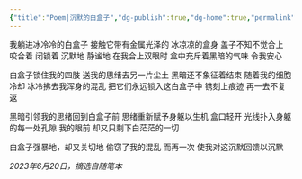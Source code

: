 ```yaml
---
{"title":"Poem|沉默的白盒子","dg-publish":true,"dg-home":true,"permalink":"/poem1/","tags":["gardenEntry"],"dgPassFrontmatter":true}
---
```


我躺进冰冷冷的白盒子
接触它带有金属光泽的
冰凉凉的盒身
盖子不知不觉合上
咬合着 闭锁着
沉默地 静谧地
在我合上双眼时
盒中充斥着黑暗的气味
令我安心

白盒子锁住我的四肢
送我的思绪去另一片尘土
黑暗还不象征着结束
随着我的细胞冷却
冰冷拂去我浑身的混乱
把它们永远锁入这白盒子中
镌刻上痕迹
再一去不复返

黑暗引领我的思绪回到白盒子前
思绪重新赋予身躯以生机
盒口轻开
光线扑入身躯的每一处孔隙
我的眼前
却又只剩下白茫茫的一切

白盒子强暴地，却又关切地
偷窃了我的混乱
而再一次
使我对这沉默回馈以沉默

*2023年6月20日，摘选自随笔本*